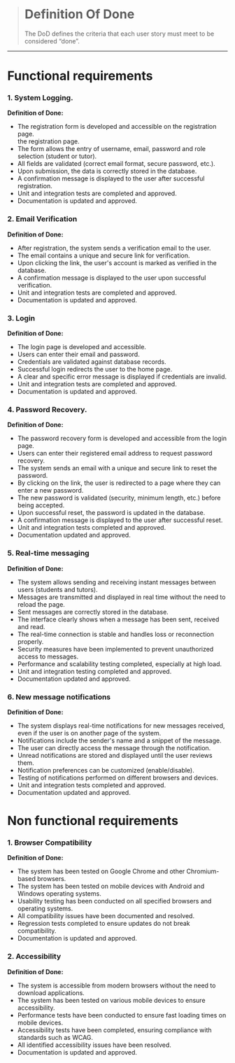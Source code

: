 
> # Definition Of Done
> The DoD defines the criteria that each user story must meet to be considered “done”.
----------
# Functional requirements

### 1.  System Logging.
**Definition of Done:**
 - The registration form is developed and accessible on the registration page.   
   the registration page.
 - The form allows the entry of username, email, password and role selection (student or tutor).
 - All fields are validated (correct email format, secure password, etc.).
 - Upon submission, the data is correctly stored in the database.
 - A confirmation message is displayed to the user after successful registration.
 - Unit and integration tests are completed and approved.
 - Documentation is updated and approved.



### 2.  Email Verification
**Definition of Done:**
- After registration, the system sends a verification email to the user.
- The email contains a unique and secure link for verification.
- Upon clicking the link, the user's account is marked as verified in the database.
- A confirmation message is displayed to the user upon successful verification.
- Unit and integration tests are completed and approved.
- Documentation is updated and approved.
    

### 3.  Login

**Definition of Done:**

- The login page is developed and accessible.
- Users can enter their email and password.
- Credentials are validated against database records.
- Successful login redirects the user to the home page.
- A clear and specific error message is displayed if credentials are invalid.
- Unit and integration tests are completed and approved.
- Documentation is updated and approved.
  


### 4. **Password Recovery**.

**Definition of Done:**

- The password recovery form is developed and accessible from the login page.
- Users can enter their registered email address to request password recovery.
- The system sends an email with a unique and secure link to reset the password.
- By clicking on the link, the user is redirected to a page where they can enter a new password.
- The new password is validated (security, minimum length, etc.) before being accepted.
- Upon successful reset, the password is updated in the database.
- A confirmation message is displayed to the user after successful reset.
- Unit and integration tests completed and approved.
- Documentation updated and approved.



### 5. **Real-time messaging**

**Definition of Done:**

- The system allows sending and receiving instant messages between users (students and tutors).
- Messages are transmitted and displayed in real time without the need to reload the page.
- Sent messages are correctly stored in the database.
- The interface clearly shows when a message has been sent, received and read.
- The real-time connection is stable and handles loss or reconnection properly.
- Security measures have been implemented to prevent unauthorized access to messages.
- Performance and scalability testing completed, especially at high load.
- Unit and integration testing completed and approved.
- Documentation updated and approved.



### 6. **New message notifications**

**Definition of Done:**

- The system displays real-time notifications for new messages received, even if the user is on another page of the system.
- Notifications include the sender's name and a snippet of the message.
- The user can directly access the message through the notification.
- Unread notifications are stored and displayed until the user reviews them.
- Notification preferences can be customized (enable/disable).
- Testing of notifications performed on different browsers and devices.
- Unit and integration tests completed and approved.
- Documentation updated and approved.

# Non functional requirements

### 1.  Browser  Compatibility

**Definition  of  Done:**

-   The  system  has  been  tested  on  Google  Chrome  and  other  Chromium-based  browsers.
-   The  system  has  been  tested  on  mobile  devices  with  Android  and  Windows  operating  systems.
-   Usability  testing  has  been  conducted  on  all  specified  browsers  and  operating  systems.
-   All  compatibility  issues  have  been  documented  and  resolved.
-   Regression  tests  completed  to  ensure  updates  do  not  break  compatibility.
-   Documentation  is  updated  and  approved.
    

### 2.  Accessibility

**Definition  of  Done:**

-   The  system  is  accessible  from  modern  browsers  without  the  need  to  download  applications.
-   The  system  has  been  tested  on  various  mobile  devices  to  ensure  accessibility.
-   Performance  tests  have  been  conducted  to  ensure  fast  loading  times  on  mobile  devices.
-   Accessibility  tests  have  been  completed,  ensuring  compliance  with  standards  such  as  WCAG.
-   All  identified  accessibility  issues  have  been  resolved.
-   Documentation  is  updated  and  approved.
